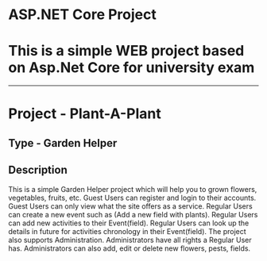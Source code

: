 # ASP.NET Core Project

# This is a simple WEB project based on Asp.Net Core for university exam

-------------------------------------------------------------------------------

# Project - Plant-A-Plant

## Type - Garden Helper

## Description

This is a simple Garden Helper project which 
will help you to grown flowers, vegetables, fruits, etc.
Guest Users can register and login to their accounts.
Guest Users can only view what the site offers as a service.
Regular Users can create a new event such as (Add a new field with plants).
Regular Users can add new activities to their Event(field).
Regular Users can look up the details in future for activities chronology in their Event(field).
The project also supports Administration. 
Administrators have all rights a Regular User has.
Administrators can also add, edit or delete new flowers, pests, fields.
